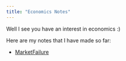 ```yaml
---
title: "Economics Notes"
---
```


Well I see you have an interest in economics :)

Here are my notes that I have made so far:
- [MarketFailure](MarketFailure)